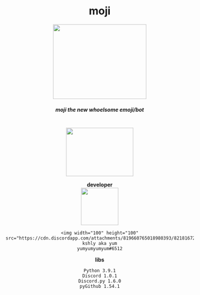 <!--[![Anurag's github stats](https://github-readme-stats.vercel.app/api?username=yumm-b612&theme=onedark&show_icons=true)](https://github.com/anuraghazra/github-readme-stats) [![Top Langs](https://github-readme-stats.vercel.app/api/top-langs/?username=yumm-b612&layout=compact&theme=onedark)](https://github.com/anuraghazra/github-readme-stats)-->


<div align="center">
 <h1>moji</h1>
 <img width="250" height="200" src="https://raw.githubusercontent.com/yumm-b612/moji.py/main/moji.png"/><h5>moji the new whoelsome emoji/bot</h5>
 <br>
 <a href="https://discord.gg/NaXhwqWxV9"><img width="180" height="130" src="https://discord.com/assets/e4923594e694a21542a489471ecffa50.svg"/></a>
</div>
<div style="Padding: 0px; margin: 0px" align="center">
 
 **developer** 
  <br>
   <img width="100" height="100" src="https://cdn.discordapp.com/attachments/819660765018980393/821816728202903622/20210309_224533.jpg"/>
 
  ```text
  <img width="100" height="100" src="https://cdn.discordapp.com/attachments/819660765018980393/821816728202903622/20210309_224533.jpg"/>
  kshly aka yum
  yumyumyumyum#6512
  ```
 
 **libs**
 
  ```text
  Python 3.9.1
  Discord 1.0.1
  Discord.py 1.6.0
  pyGithub 1.54.1
  ```
</div>
